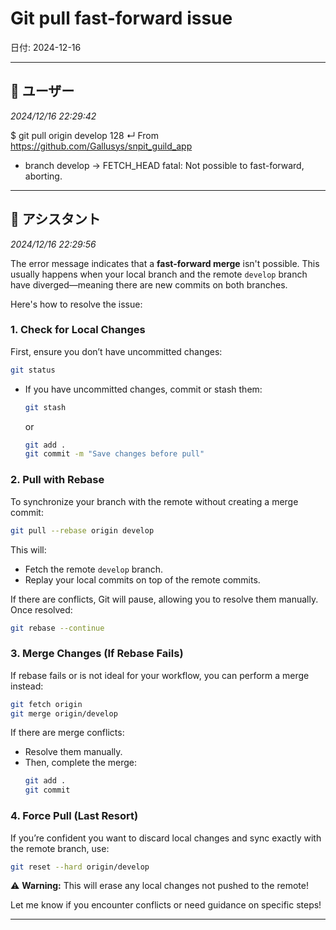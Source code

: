 # Git pull fast-forward issue

日付: 2024-12-16

---

## 👤 ユーザー
*2024/12/16 22:29:42*

$ git pull origin develop                                                                                                                              128 ↵
From https://github.com/Gallusys/snpit_guild_app
 * branch            develop    -&gt; FETCH_HEAD
fatal: Not possible to fast-forward, aborting.

---

## 🤖 アシスタント
*2024/12/16 22:29:56*

The error message indicates that a **fast-forward merge** isn't possible. This usually happens when your local branch and the remote `develop` branch have diverged—meaning there are new commits on both branches.

Here's how to resolve the issue:

### 1. **Check for Local Changes**
First, ensure you don’t have uncommitted changes:
```bash
git status
```
- If you have uncommitted changes, commit or stash them:
  ```bash
  git stash
  ```
  or
  ```bash
  git add .
  git commit -m "Save changes before pull"
  ```

### 2. **Pull with Rebase**
To synchronize your branch with the remote without creating a merge commit:
```bash
git pull --rebase origin develop
```

This will:
- Fetch the remote `develop` branch.
- Replay your local commits on top of the remote commits.

If there are conflicts, Git will pause, allowing you to resolve them manually. Once resolved:
```bash
git rebase --continue
```

### 3. **Merge Changes (If Rebase Fails)**
If rebase fails or is not ideal for your workflow, you can perform a merge instead:
```bash
git fetch origin
git merge origin/develop
```

If there are merge conflicts:
- Resolve them manually.
- Then, complete the merge:
  ```bash
  git add .
  git commit
  ```

### 4. **Force Pull (Last Resort)**
If you’re confident you want to discard local changes and sync exactly with the remote branch, use:
```bash
git reset --hard origin/develop
```

⚠️ **Warning:** This will erase any local changes not pushed to the remote!

Let me know if you encounter conflicts or need guidance on specific steps!

---
